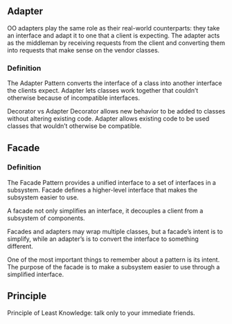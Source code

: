 ## Adapter

OO adapters play the same role as their real-world counterparts: they take an interface and adapt it to one that a client is expecting. The adapter acts as the middleman by receiving requests from the client and converting them into requests that make sense on the vendor classes.

### Definition

The Adapter Pattern converts the interface of a class into another interface the clients expect. Adapter lets classes work together that couldn’t otherwise because of
incompatible interfaces.

Decorator vs Adapter
Decorator allows new behavior to be added to classes without altering existing code. Adapter allows existing code to be used classes that wouldn’t otherwise be compatible.

## Facade

### Definition

The Facade Pattern provides a unified interface to a set of interfaces in a subsystem. Facade defines a higher-level interface that makes the subsystem easier to use.

A facade not only simplifies an interface, it decouples a client from a subsystem of components.

Facades and adapters may wrap multiple classes, but a facade’s intent is to simplify, while an adapter’s is to convert the interface to something different.

One of the most important things to remember about a pattern is its intent. The purpose of the facade is to make a subsystem easier to use through a simplified interface.

## Principle

Principle of Least Knowledge: talk only to your immediate friends.
